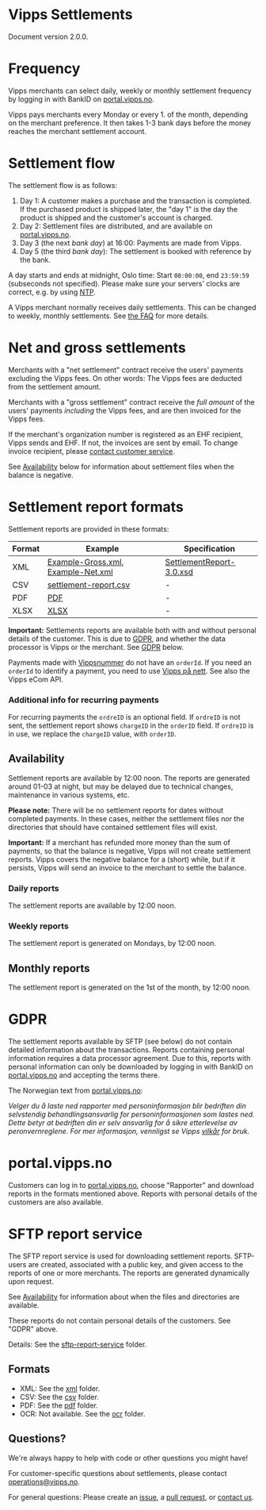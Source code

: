 # Vipps Settlements

Document version 2.0.0.

# Frequency

Vipps merchants can select daily, weekly or monthly settlement frequency by logging in with BankID on
[portal.vipps.no](https://portal.vipps.no).

Vipps pays merchants every Monday or every 1. of the month, depending on the merchant preference.
It then takes 1-3 bank days before the money reaches the merchant settlement account.

# Settlement flow

The settlement flow is as follows:

1. Day 1: A customer makes a purchase and the transaction is completed.
   If the purchased product is shipped later, the "day 1" is the day the
   product is shipped and the customer's account is charged.
2. Day 2: Settlement files are distributed, and are available on
   [portal.vipps.no](https://portal.vipps.no).
3. Day 3 (the next _bank day_) at 16:00: Payments are made from Vipps.
4. Day 5 (the third _bank day_): The settlement is booked with reference by the bank.

A day starts and ends at midnight, Oslo time: Start `00:00:00`, end `23:59:59` (subseconds not specified).
Please make sure your servers' clocks are correct, e.g. by using [NTP](https://en.wikipedia.org/wiki/Network_Time_Protocol).

A Vipps merchant normally receives daily settlements.
This can be changed to weekly, monthly settlements.
See [the FAQ](https://www.vipps.no/sporsmal#bedriftspm) for more details.

# Net and gross settlements

Merchants with a "net settlement" contract receive the users' payments
excluding the Vipps fees. On other words: The Vipps fees are deducted
from the settlement amount.

Merchants with a "gross settlement" contract receive the _full amount_
of the users' payments
_including_ the Vipps fees, and are then invoiced for the Vipps fees.

If the merchant's organization number is registered as an EHF recipient,
Vipps sends and EHF. If not, the invoices are sent by email.
To change invoice recipient, please
[contact customer service](https://vipps.no/kontakt-oss/bedrift/vipps/).

See [Availability](#availability) below for information about settlement files
when the balance is negative.

# Settlement report formats

Settlement reports are provided in these formats:

| Format | Example            | Specification      |
| ------ | ------------------ | ------------------ |
| XML    | [Example-Gross.xml](xml/Example-Gross.xml), [Example-Net.xml](xml/Example-Net.xml) | [SettlementReport-3.0.xsd](xml/SettlementReport-3.0.xsd) |
| CSV    | [settlement-report.csv](csv/settlement-report.csv) | - |
| PDF    | [PDF](pdf/Vipps-oppgjørsrapport-16655-2018-09-23.pdf) | - |
| XLSX   | [XLSX](xlsx/vipps-settlement-example.xlsx) | - |

**Important:** Settlements reports are available both with and without personal details of the customer.
This is due to [GDPR](https://ec.europa.eu/info/law/law-topic/data-protection_en), and whether
the data processor is Vipps or the merchant. See [GDPR](#gdpr) below.

Payments made with
[Vippsnummer](https://vipps.no/produkter-og-tjenester/bedrift/ta-betalt-i-butikk/ta-betalt-med-vipps/)
do not have an `orderId`.
If you need an `orderId` to identify a payment, you need to use
[Vipps på nett](https://vipps.no/produkter-og-tjenester/bedrift/ta-betalt-paa-nett/ta-betalt-paa-nett/).
See also the Vipps eCom API.

### Additional info for recurring payments
For recurring payments the `ordreID` is an optional field.
If `ordreID` is not sent, the settlement report shows `chargeID` in the `orderID` field.
If `ordreID` is in use, we replace the `chargeID` value, with `orderID`.

## Availability

Settlement reports are available by 12:00 noon. The reports are generated around
01-03 at night, but may be delayed due to technical changes, maintenance in
various systems, etc.

**Please note:** There will be no settlement reports for dates without completed
payments. In these cases, neither the settlement files nor the directories that
should have contained settlement files will exist.

**Important:** If a merchant has refunded more money than the sum of payments,
so that the balance is negative, Vipps will not create settlement reports.
Vipps covers the negative balance for a (short) while, but if it persists,
Vipps will send an invoice to the merchant to settle the balance.

### Daily reports

The settlement reports are available by 12:00 noon.

### Weekly reports

The settlement report is generated on Mondays, by 12:00 noon.

## Monthly reports

The settlement report is generated on the 1st of the month, by 12:00 noon.

# GDPR

The settlement reports available by SFTP (see below) do not contain detailed information about the
transactions. Reports containing personal information requires a data processor agreement.
Due to this, reports with personal information can only be downloaded by logging in with
BankID on [portal.vipps.no](https://portal.vipps.no) and accepting the terms there.

The Norwegian text from [portal.vipps.no](https://portal.vipps.no):

_Velger du å laste ned rapporter med personinformasjon blir bedriften din selvstendig behandlingsansvarlig for personinformasjonen som lastes ned. Dette betyr at bedriften din er selv ansvarlig for å sikre etterlevelse av peronvernreglene. For mer informasjon, vennligst se Vipps [vilkår](https://www.vipps.no/vilkar/) for bruk._

# portal.vipps.no

Customers can log in to [portal.vipps.no](https://portal.vipps.no), choose "Rapporter" and download reports
in the formats mentioned above. Reports with personal details of the customers are also available.

# SFTP report service

The SFTP report service is used for downloading settlement reports.
SFTP-users are created, associated with a public key, and given access to the
reports of one or more merchants.
The reports are generated dynamically upon request.

See [Availability](#availability) for information about when the files
and directories are available.

These reports do not contain personal details of the customers.
See "GDPR" above.

Details: See the [sftp-report-service](sftp-report-service/) folder.

## Formats

* XML: See the [xml](xml/) folder.
* CSV: See the [csv](csv/) folder.
* PDF: See the [pdf](pdf/) folder.
* OCR: Not available. See the [ocr](ocr/) folder.

## Questions?

We're always happy to help with code or other questions you might have!

For customer-specific questions about settlements, please contact operations@vipps.no.

For general questions: Please create an [issue](https://github.com/vippsas/vipps-ecom-api/issues),
a [pull request](https://github.com/vippsas/vipps-ecom-api/pulls),
or [contact us](https://github.com/vippsas/vipps-developers/blob/master/contact.md).
